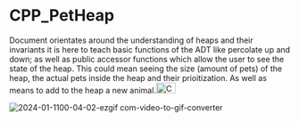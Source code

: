 # CPP_PetHeap
  Document orientates around the understanding of heaps and their invariants
 it is here to teach basic functions of the ADT like percolate up and down;
 as well as public accessor functions which allow the user to see the state of
 the heap. This could mean seeing the size (amount of pets) of the heap, 
 the actual pets inside the heap and their prioitization. As well as 
 means to add to the heap a new animal.<img src="https://github.com/Kingerthanu/CPP_PetHeap/assets/76754592/73320661-83f3-4b56-8342-58c224a33be9" alt="Cornstarch <3" width="35" height="19">

 ![2024-01-1100-04-02-ezgif com-video-to-gif-converter](https://github.com/Kingerthanu/CPP_PetHeap/assets/76754592/e9f09b56-dc89-4474-9812-ce4a3042d090)
